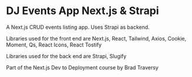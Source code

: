 # DJ Events App Next.js & Strapi

A Next.js CRUD events listing app. Uses Strapi as backend.

Libraries used for the front end are Next.js, React, Tailwind, Axios, Cookie, Moment, Qs, React Icons, React Tostify

Libraries used for the back end are Strapi, Slugify

Part of the Next.js Dev to Deployment course by Brad Traversy
